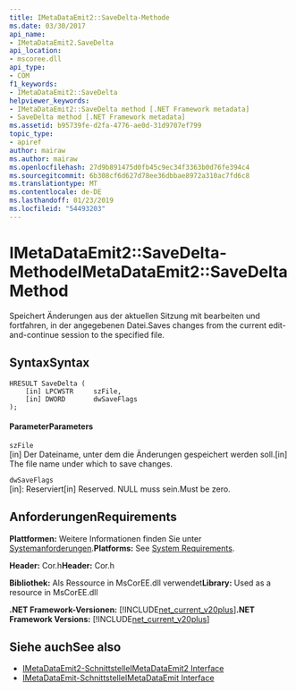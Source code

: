 ```yaml
---
title: IMetaDataEmit2::SaveDelta-Methode
ms.date: 03/30/2017
api_name:
- IMetaDataEmit2.SaveDelta
api_location:
- mscoree.dll
api_type:
- COM
f1_keywords:
- IMetaDataEmit2::SaveDelta
helpviewer_keywords:
- IMetaDataEmit2::SaveDelta method [.NET Framework metadata]
- SaveDelta method [.NET Framework metadata]
ms.assetid: b95739fe-d2fa-4776-ae0d-31d9707ef799
topic_type:
- apiref
author: mairaw
ms.author: mairaw
ms.openlocfilehash: 27d9b891475d0fb45c9ec34f3363b0d76fe394c4
ms.sourcegitcommit: 6b308cf6d627d78ee36dbbae8972a310ac7fd6c8
ms.translationtype: MT
ms.contentlocale: de-DE
ms.lasthandoff: 01/23/2019
ms.locfileid: "54493203"
---
```

# <a name="imetadataemit2savedelta-method"></a><span data-ttu-id="9fb00-102">IMetaDataEmit2::SaveDelta-Methode</span><span class="sxs-lookup"><span data-stu-id="9fb00-102">IMetaDataEmit2::SaveDelta Method</span></span>
<span data-ttu-id="9fb00-103">Speichert Änderungen aus der aktuellen Sitzung mit bearbeiten und fortfahren, in der angegebenen Datei.</span><span class="sxs-lookup"><span data-stu-id="9fb00-103">Saves changes from the current edit-and-continue session to the specified file.</span></span>  
  
## <a name="syntax"></a><span data-ttu-id="9fb00-104">Syntax</span><span class="sxs-lookup"><span data-stu-id="9fb00-104">Syntax</span></span>  
  
```  
HRESULT SaveDelta (  
    [in] LPCWSTR     szFile,   
    [in] DWORD       dwSaveFlags  
);  
```  
  
#### <a name="parameters"></a><span data-ttu-id="9fb00-105">Parameter</span><span class="sxs-lookup"><span data-stu-id="9fb00-105">Parameters</span></span>  
 `szFile`  
 <span data-ttu-id="9fb00-106">[in] Der Dateiname, unter dem die Änderungen gespeichert werden soll.</span><span class="sxs-lookup"><span data-stu-id="9fb00-106">[in] The file name under which to save changes.</span></span>  
  
 `dwSaveFlags`  
 <span data-ttu-id="9fb00-107">[in]: Reserviert</span><span class="sxs-lookup"><span data-stu-id="9fb00-107">[in] Reserved.</span></span> <span data-ttu-id="9fb00-108">NULL muss sein.</span><span class="sxs-lookup"><span data-stu-id="9fb00-108">Must be zero.</span></span>  
  
## <a name="requirements"></a><span data-ttu-id="9fb00-109">Anforderungen</span><span class="sxs-lookup"><span data-stu-id="9fb00-109">Requirements</span></span>  
 <span data-ttu-id="9fb00-110">**Plattformen:** Weitere Informationen finden Sie unter [Systemanforderungen](../../../../docs/framework/get-started/system-requirements.md).</span><span class="sxs-lookup"><span data-stu-id="9fb00-110">**Platforms:** See [System Requirements](../../../../docs/framework/get-started/system-requirements.md).</span></span>  
  
 <span data-ttu-id="9fb00-111">**Header:** Cor.h</span><span class="sxs-lookup"><span data-stu-id="9fb00-111">**Header:** Cor.h</span></span>  
  
 <span data-ttu-id="9fb00-112">**Bibliothek:** Als Ressource in MsCorEE.dll verwendet</span><span class="sxs-lookup"><span data-stu-id="9fb00-112">**Library:** Used as a resource in MsCorEE.dll</span></span>  
  
 <span data-ttu-id="9fb00-113">**.NET Framework-Versionen:** [!INCLUDE[net_current_v20plus](../../../../includes/net-current-v20plus-md.md)]</span><span class="sxs-lookup"><span data-stu-id="9fb00-113">**.NET Framework Versions:** [!INCLUDE[net_current_v20plus](../../../../includes/net-current-v20plus-md.md)]</span></span>  
  
## <a name="see-also"></a><span data-ttu-id="9fb00-114">Siehe auch</span><span class="sxs-lookup"><span data-stu-id="9fb00-114">See also</span></span>
- [<span data-ttu-id="9fb00-115">IMetaDataEmit2-Schnittstelle</span><span class="sxs-lookup"><span data-stu-id="9fb00-115">IMetaDataEmit2 Interface</span></span>](../../../../docs/framework/unmanaged-api/metadata/imetadataemit2-interface.md)
- [<span data-ttu-id="9fb00-116">IMetaDataEmit-Schnittstelle</span><span class="sxs-lookup"><span data-stu-id="9fb00-116">IMetaDataEmit Interface</span></span>](../../../../docs/framework/unmanaged-api/metadata/imetadataemit-interface.md)
